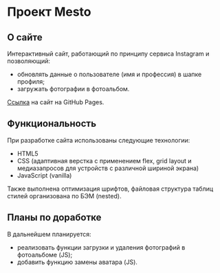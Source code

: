 # Проект Mesto

## О сайте
Интерактивный сайт, работающий по принципу сервиса Instagram и позволяющий:
* обновлять данные о пользователе (имя и профессия) в шапке профиля;
* загружать фотографии в фотоальбом.

[Ссылка](https://knaklaut.github.io/russian-travel/index.html) на сайт на GitHub Pages.

## Функциональность
При разработке сайта использованы следующие технологии:
* HTML5
* CSS (адаптивная верстка с применением flex, grid layout и медиазапросов для устройств с различной шириной экрана)
* JavaScript (vanilla)

Также выполнена оптимизация шрифтов, файловая структура таблиц стилей организована по БЭМ (nested).

## Планы по доработке
В дальнейшем планируется:
* реализовать функции загрузки и удаления фотографий в фотоальбоме (JS);
* добавить функцию замены аватара (JS).
